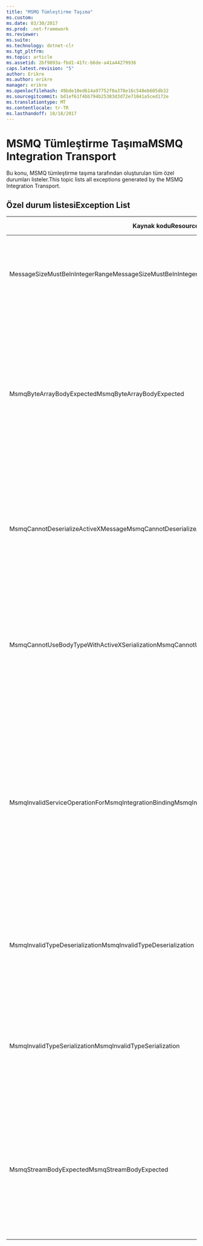 ```yaml
---
title: "MSMQ Tümleştirme Taşıma"
ms.custom: 
ms.date: 03/30/2017
ms.prod: .net-framework
ms.reviewer: 
ms.suite: 
ms.technology: dotnet-clr
ms.tgt_pltfrm: 
ms.topic: article
ms.assetid: 2bf9893a-fbd1-41fc-b6de-a41a44279936
caps.latest.revision: "5"
author: Erikre
ms.author: erikre
manager: erikre
ms.openlocfilehash: 49bde10ed614a97752f0a378e16c548eb605db32
ms.sourcegitcommit: bd1ef61f4bb794b25383d3d72e71041a5ced172e
ms.translationtype: MT
ms.contentlocale: tr-TR
ms.lasthandoff: 10/18/2017
---
```

# <a name="msmq-integration-transport"></a><span data-ttu-id="f1518-102">MSMQ Tümleştirme Taşıma</span><span class="sxs-lookup"><span data-stu-id="f1518-102">MSMQ Integration Transport</span></span>
<span data-ttu-id="f1518-103">Bu konu, MSMQ tümleştirme taşıma tarafından oluşturulan tüm özel durumları listeler.</span><span class="sxs-lookup"><span data-stu-id="f1518-103">This topic lists all exceptions generated by the MSMQ Integration Transport.</span></span>  
  
## <a name="exception-list"></a><span data-ttu-id="f1518-104">Özel durum listesi</span><span class="sxs-lookup"><span data-stu-id="f1518-104">Exception List</span></span>  
  
|<span data-ttu-id="f1518-105">Kaynak kodu</span><span class="sxs-lookup"><span data-stu-id="f1518-105">Resource Code</span></span>|<span data-ttu-id="f1518-106">Kaynak dizesi</span><span class="sxs-lookup"><span data-stu-id="f1518-106">Resource String</span></span>|  
|-------------------|---------------------|  
|<span data-ttu-id="f1518-107">MessageSizeMustBeInIntegerRange</span><span class="sxs-lookup"><span data-stu-id="f1518-107">MessageSizeMustBeInIntegerRange</span></span>|<span data-ttu-id="f1518-108">İleti boyutları bir tamsayı değeri aralığında olması gerekir böylece bu Fabrika iletileri arabelleğe alır.</span><span class="sxs-lookup"><span data-stu-id="f1518-108">This factory buffers messages, so the message sizes must be in the range of an integer value.</span></span>|  
|<span data-ttu-id="f1518-109">MsmqByteArrayBodyExpected</span><span class="sxs-lookup"><span data-stu-id="f1518-109">MsmqByteArrayBodyExpected</span></span>|<span data-ttu-id="f1518-110">Belirtilen seri hale getirme biçimi ve MSMQ İleti gövdesini arasında bir uyuşmazlığı oluştu.</span><span class="sxs-lookup"><span data-stu-id="f1518-110">A mismatch occurred between the specified serialization format and the body of the MSMQ message.</span></span> <span data-ttu-id="f1518-111">İleti gönderilen veya alınan.</span><span class="sxs-lookup"><span data-stu-id="f1518-111">The message cannot be sent or received.</span></span> <span data-ttu-id="f1518-112">Seri hale getirme biçimi ByteArray türü byte [] MSMQ iletinin gövdesi gerektirir.</span><span class="sxs-lookup"><span data-stu-id="f1518-112">The serialization format ByteArray requires the body of the MSMQ message to be of type byte[].</span></span>|  
|<span data-ttu-id="f1518-113">MsmqCannotDeserializeActiveXMessage</span><span class="sxs-lookup"><span data-stu-id="f1518-113">MsmqCannotDeserializeActiveXMessage</span></span>|<span data-ttu-id="f1518-114">ActiveX seri hale getirme hatası oluştu.</span><span class="sxs-lookup"><span data-stu-id="f1518-114">An ActiveX serialization error occurred.</span></span> <span data-ttu-id="f1518-115">İleti gönderilen veya alınan.</span><span class="sxs-lookup"><span data-stu-id="f1518-115">The message cannot be sent or received.</span></span> <span data-ttu-id="f1518-116">Belirtilen değişken türü gövdesi için gerçek MSMQ İleti gövdesi eşleşmiyor.</span><span class="sxs-lookup"><span data-stu-id="f1518-116">The specified variant type for the body does not match the actual MSMQ message body.</span></span>|  
|<span data-ttu-id="f1518-117">MsmqCannotUseBodyTypeWithActiveXSerialization</span><span class="sxs-lookup"><span data-stu-id="f1518-117">MsmqCannotUseBodyTypeWithActiveXSerialization</span></span>|<span data-ttu-id="f1518-118">İleti özelliklerini uyumsuz.</span><span class="sxs-lookup"><span data-stu-id="f1518-118">The properties of the message are mismatched.</span></span> <span data-ttu-id="f1518-119">İleti gönderilen veya alınan.</span><span class="sxs-lookup"><span data-stu-id="f1518-119">The message cannot be sent or received.</span></span> <span data-ttu-id="f1518-120">BodyType ileti özelliği olamaz ActiveX seri hale getirme biçimi kullanıyorsa belirtildi.</span><span class="sxs-lookup"><span data-stu-id="f1518-120">The BodyType message property cannot be specified if the ActiveX serialization format is used.</span></span>|  
|<span data-ttu-id="f1518-121">MsmqInvalidServiceOperationForMsmqIntegrationBinding</span><span class="sxs-lookup"><span data-stu-id="f1518-121">MsmqInvalidServiceOperationForMsmqIntegrationBinding</span></span>|<span data-ttu-id="f1518-122">MsmqIntegrationBinding doğrulaması başarısız oldu.</span><span class="sxs-lookup"><span data-stu-id="f1518-122">The MsmqIntegrationBinding validation failed.</span></span> <span data-ttu-id="f1518-123">Hizmet uç noktası başlatılamıyor.</span><span class="sxs-lookup"><span data-stu-id="f1518-123">The service endpoint cannot be started.</span></span> <span data-ttu-id="f1518-124">Belirtilen bağlama yöntem imzası belirtilen sözleşmede belirtilen hizmet işlemi desteklemiyor.</span><span class="sxs-lookup"><span data-stu-id="f1518-124">The specified binding does not support the method signature for the specified service operation in the specified contract.</span></span> <span data-ttu-id="f1518-125">MsmqIntegrationBinding kullanmak için hizmet işlemi düzeltin.</span><span class="sxs-lookup"><span data-stu-id="f1518-125">Correct the service operation to use the MsmqIntegrationBinding.</span></span>|  
|<span data-ttu-id="f1518-126">MsmqInvalidTypeDeserialization</span><span class="sxs-lookup"><span data-stu-id="f1518-126">MsmqInvalidTypeDeserialization</span></span>|<span data-ttu-id="f1518-127">Seri hale getirme biçimi tanınamıyor ActiveX seri hale getirme başarısız oldu.</span><span class="sxs-lookup"><span data-stu-id="f1518-127">The ActiveX serialization failed because the serialization format cannot be recognized.</span></span> <span data-ttu-id="f1518-128">İleti gönderilen veya alınan.</span><span class="sxs-lookup"><span data-stu-id="f1518-128">The message cannot be sent or received.</span></span>|  
|<span data-ttu-id="f1518-129">MsmqInvalidTypeSerialization</span><span class="sxs-lookup"><span data-stu-id="f1518-129">MsmqInvalidTypeSerialization</span></span>|<span data-ttu-id="f1518-130">Değişken türü tanınmıyor.</span><span class="sxs-lookup"><span data-stu-id="f1518-130">The variant type is not recognized.</span></span> <span data-ttu-id="f1518-131">ActiveX seri hale getirilemedi.</span><span class="sxs-lookup"><span data-stu-id="f1518-131">The ActiveX serialization failed.</span></span> <span data-ttu-id="f1518-132">İleti gönderilen veya alınan.</span><span class="sxs-lookup"><span data-stu-id="f1518-132">The message cannot be sent or received.</span></span> <span data-ttu-id="f1518-133">Belirtilen değişken türü desteklenmiyor.</span><span class="sxs-lookup"><span data-stu-id="f1518-133">The specified variant type is not supported.</span></span>|  
|<span data-ttu-id="f1518-134">MsmqStreamBodyExpected</span><span class="sxs-lookup"><span data-stu-id="f1518-134">MsmqStreamBodyExpected</span></span>|<span data-ttu-id="f1518-135">Seri hale getirme biçimi ile gövde içerik arasındaki uyumsuzluk.</span><span class="sxs-lookup"><span data-stu-id="f1518-135">Mismatch between serialization format and body content.</span></span> <span data-ttu-id="f1518-136">İleti gönderilen veya alınan.</span><span class="sxs-lookup"><span data-stu-id="f1518-136">Message cannot be sent or received.</span></span> <span data-ttu-id="f1518-137">Yalnızca bir gövde türü akışın gönderilebilir veya akış serileştirme modu kullanılarak alınan.</span><span class="sxs-lookup"><span data-stu-id="f1518-137">Only a body of type stream can be sent or received using the stream serialization mode.</span></span>|
